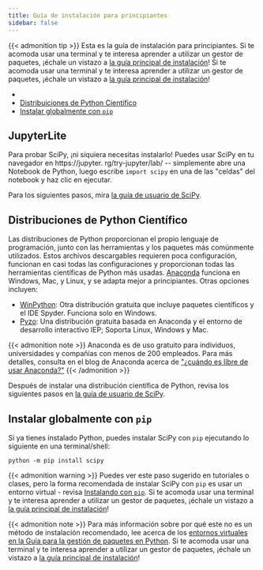 ```yaml
---
title: Guía de instalación para principiantes
sidebar: false
---
```


{{< admonition tip >}}
Esta es la guía de instalación para principiantes.
Si te acomoda usar una terminal y te interesa aprender
a utilizar un gestor de paquetes, ¡échale un vistazo a
[la guía principal de instalación](./install.md)!
Si te acomoda usar una terminal y te interesa aprender
a utilizar un gestor de paquetes, ¡échale un vistazo a
[la guía principal de instalación](./install.md)!

-
- [Distribuiciones de Python Científico](#distributions)
- [Instalar globalmente con `pip`](#pip-global)

<a name="jupyterlite"></a>

## JupyterLite

Para probar SciPy, ¡ni siquiera necesitas instalarlo!
Puedes usar SciPy en tu navegador en https://jupyter. rg/try-jupyter/lab/ --
simplemente abre una Notebook de Python, luego escribe `import scipy` en una de
las "celdas" del notebook y haz clic en ejecutar.

Para los siguientes pasos, mira [la guía de usuario de SciPy][scipy-user-guide].

[scipy-user-guide]: <>

<a name="distributions"></a>

## Distribuciones de Python Científico

Las distribuciones de Python proporcionan el propio lenguaje de programación, junto con las herramientas y los paquetes más comúnmente utilizados. Estos archivos descargables requieren
poca configuración, funcionan en casi todas las configuraciones y proporcionan todas las herramientas científicas de Python
más usadas.
[Anaconda](https://www.anaconda.com/download/) funciona en Windows, Mac,
y Linux, y se adapta mejor a principiantes.
Otras opciones incluyen:

- [WinPython](https://winpython.github.io): Otra distribución gratuita que incluye paquetes científicos y el IDE Spyder. Funciona solo en Windows.
- [Pyzo](https://pyzo.org): Una distribución gratuita basada en Anaconda y el entorno de desarrollo interactivo IEP; Soporta Linux, Windows y Mac.

{{< admonition note >}}
Anaconda es de uso gratuito para individuos, universidades y compañías con menos de 200 empleados. Para más detalles, consulta en el blog de Anaconda acerca de ["¿cuándo es libre de usar Anaconda?"](https://www.anaconda.com/blog/update-on-anacondas-terms-of-service-for-academia-and-research)
{{< /admonition >}}

Después de instalar una distribución científica de Python, revisa los siguientes pasos en [la guía de usuario de SciPy][scipy-user-guide].

<a name="pip-global"></a>

## Instalar globalmente con `pip`

Si ya tienes instalado Python, puedes instalar SciPy
con `pip` ejecutando lo siguiente en una terminal/shell:

```
python -m pip install scipy
```

{{< admonition warning >}}
Puedes ver este paso sugerido en tutoriales o clases, pero la forma recomendada
de instalar SciPy con `pip` es usar un entorno virtual -
revisa [Instalando con `pip`](./install.md#installing-with-pip).
Si te acomoda usar una terminal y te interesa aprender
a utilizar un gestor de paquetes, ¡échale un vistazo a
[la guía principal de instalación](./install.md)!

{{< admonition note >}}
Para más información sobre por qué este no es un método de instalación recomendado,
lee acerca de los [entornos virtuales en la Guía para la gestión de paquetes en Python](https://packaging.python.org/en/latest/tutorials/installing-packages/#creating-virtual-environments).
Si te acomoda usar una terminal y te interesa aprender
a utilizar un gestor de paquetes, ¡échale un vistazo a
[la guía principal de instalación](./install.md)!
